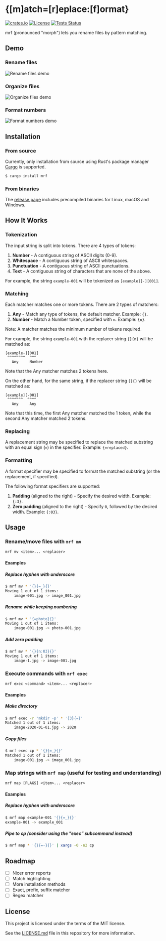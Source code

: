 # {[m]atch=[r]eplace:[f]ormat}

[![crates.io](https://img.shields.io/crates/v/mrf)](https://crates.io/crates/mrf)
[![License](https://img.shields.io/crates/l/mrf)](LICENSE.md)
[![Tests Status](https://github.com/kerlilow/mrf/workflows/tests/badge.svg)](https://github.com/kerlilow/mrf/actions)

mrf (pronounced "morph") lets you rename files by pattern matching.

## Demo

### Rename files

![Rename files demo](/demos/rename.svg?raw=true)

### Organize files

![Organize files demo](/demos/organize.svg?raw=true)

### Format numbers

![Format numbers demo](/demos/format.svg?raw=true)

## Installation

### From source

Currently, only installation from source using Rust's package manager [Cargo](https://github.com/rust-lang/cargo) is supported.

```sh
$ cargo install mrf
```

### From binaries

The [release page](https://github.com/kerlilow/mrf/releases) includes precompiled binaries for Linux, macOS and Windows.

## How It Works

### Tokenization

The input string is split into tokens. There are 4 types of tokens:
1. **Number** - A contiguous string of ASCII digits (0-9).
2. **Whitespace** - A contiguous string of ASCII whitespaces.
3. **Punctuation** - A contiguous string of ASCII punctuations.
4. **Text** - A contiguous string of characters that are none of the above.

For example, the string `example-001` will be tokenized as `[example][-][001]`.

### Matching

Each matcher matches one or more tokens. There are 2 types of matchers:
1. **Any** - Match any type of tokens, the default matcher. Example: `{}`.
2. **Number** - Match a Number token, specified with `n`. Example: `{n}`.

Note: A matcher matches the minimum number of tokens required.

For example, the string `example-001` with the replacer string `{}{n}` will be
matched as:
```
[example-][001]
 ^^^^^^^^  ^^^
   Any     Number
```

Note that the Any matcher matches 2 tokens here.

On the other hand, for the same string, if the replacer string `{}{}` will be
matched as:
```
[example][-001]
 ^^^^^^^  ^^^^
   Any     Any
```

Note that this time, the first Any matcher matched the 1 token, while the second
Any matcher matched 2 tokens.

### Replacing

A replacement string may be specified to replace the matched substring with an
equal sign (`=`) in the specifier. Example: `{=replaced}`.

### Formatting

A format specifier may be specified to format the matched substring (or the
replacement, if specified).

The following format specifiers are supported:
1. **Padding** (aligned to the right) - Specify the desired width. Example: `{:3}`.
2. **Zero padding** (aligned to the right) - Specify `0`, followed by the desired
width. Example: `{:03}`.

## Usage

### Rename/move files with `mrf mv`

```
mrf mv <item>... <replacer>
```

#### Examples

##### Replace hyphen with underscore

```sh
$ mrf mv * '{}{=_}{}'
Moving 1 out of 1 items:
    image-001.jpg -> image_001.jpg
```

##### Rename while keeping numbering

```sh
$ mrf mv * '{=photo}{}'
Moving 1 out of 1 items:
    image-001.jpg -> photo-001.jpg
```

##### Add zero padding

```sh
$ mrf mv * '{}{n:03}{}'
Moving 1 out of 1 items:
    image-1.jpg -> image-001.jpg
```

### Execute commands with `mrf exec`

```
mrf exec <command> <item>... <replacer>
```

#### Examples

##### Make directory

```sh
$ mrf exec -r 'mkdir -p' * '{3}{=}'
Matched 1 out of 1 items:
    image-2020-01-01.jpg -> 2020
```

##### Copy files

```sh
$ mrf exec cp * '{}{=_}{}'
Matched 1 out of 1 items:
    image-001.jpg -> image_001.jpg
```

### Map strings with `mrf map` (useful for testing and understanding)

```
mrf map [FLAGS] <item>... <replacer>
```

#### Examples

##### Replace hyphen with underscore

```sh
$ mrf map example-001 '{}{=_}{}'
example-001 -> example_001
```

##### Pipe to cp (consider using the "exec" subcommand instead)

```sh
$ mrf map * '{}{=-}{}' | xargs -0 -n2 cp
```

## Roadmap

- [ ] Nicer error reports
- [ ] Match highlighting
- [ ] More installation methods
- [ ] Exact, prefix, suffix matcher
- [ ] Regex matcher

## License

This project is licensed under the terms of the MIT license.

See the [LICENSE.md](LICENSE.md) file in this repository for more information.
